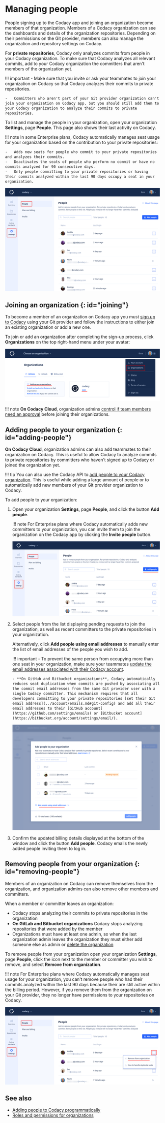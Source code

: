 # Managing people

People signing up to the Codacy app and joining an organization become members of that organization. Members of a Codacy organization can see the dashboards and details of the organization repositories. Depending on their permissions on the Git provider, members can also manage the organization and repository settings on Codacy.

For **private repositories**, Codacy only analyzes commits from people in your Codacy organization. To make sure that Codacy analyzes all relevant commits, add to your Codacy organization the committers that aren't members of the organization yet.

!!! important
    -   Make sure that you invite or ask your teammates to join your organization on Codacy so that Codacy analyzes their commits to private repositories.

    -   Committers who aren't part of your Git provider organization can't join your organization on Codacy app, but you should still add them to your Codacy organization to analyze their commits to private repositories.

To list and manage the people in your organization, open your organization **Settings**, page **People**. This page also shows their last activity on Codacy.

!!! note
    In some Enterprise plans, Codacy automatically manages seat usage for your organization based on the contribution to your private repositories:

    -   Adds new seats for people who commit to your private repositories and analyzes their commits.
    -   Deactivates the seats of people who perform no commit or have no commits analyzed for 90 consecutive days.
    -   Only people committing to your private repositories or having their commits analyzed within the last 90 days occupy a seat in your organization.

![People in an organization](images/organization-people.png)

## Joining an organization {: id="joining"}

To become a member of an organization on Codacy app you must [sign up to Codacy](../getting-started/codacy-quickstart.md) using your Git provider and follow the instructions to either join an existing organization or add a new one.

To join or add an organization after completing the sign-up process, click **Organizations** on the top right-hand menu under your avatar:

![Joining an organization](images/organization-join.png)

!!! note
    **On Codacy Cloud**, organization admins [control if team members need an approval](changing-your-plan-and-billing.md#allowing-new-people-to-join-your-organization) before joining their organizations.

## Adding people to your organization {: id="adding-people"}

**On Codacy Cloud**, organization admins can also add teammates to their organization on Codacy. This is useful to allow Codacy to analyze commits to private repositories by committers who haven't signed up to Codacy or joined the organization yet.

!!! tip
    You can also use the Codacy API to [add people to your Codacy organization](../codacy-api/examples/adding-people-to-codacy-programmatically.md). This is useful while adding a large amount of people or to automatically add new members of your Git provider organization to Codacy.

To add people to your organization:

1.  Open your organization **Settings**, page **People**, and click the button **Add people**.

    !!! note
        For Enterprise plans where Codacy automatically adds new committers to your organization, you can invite them to join the organization on the Codacy app by clicking the **Invite people** button.

    ![Adding people to your organization](images/organization-people-add-button.png)

1.  Select people from the list displaying pending requests to join the organization, as well as recent committers to the private repositories in your organization.

    Alternatively, click **Add people using email addresses** to manually enter the list of email addresses of the people you wish to add.

    !!! important
        - To prevent the same person from occupying more than one seat in your organization, make sure your teammates [update the email addresses associated with their Codacy account](../account/emails.md#updating).

        - **On GitHub and Bitbucket organizations**, Codacy automatically reduces seat duplication when commits are pushed by associating all the commit email addresses from the same Git provider user with a single Codacy committer. This mechanism requires that all developers committing to your private repositories [set their Git email address](../account/emails.md#git-config) and add all their email addresses to their [GitHub account](https://github.com/settings/emails) or [Bitbucket account](https://bitbucket.org/account/settings/email/).

    ![Adding people to your organization](images/organization-people-add-modal.png)

1.  Confirm the updated billing details displayed at the bottom of the window and click the button **Add people**. Codacy emails the newly added people inviting them to log in.

## Removing people from your organization {: id="removing-people"}

Members of an organization on Codacy can remove themselves from the organization, and organization admins can also remove other members and committers.

When a member or committer leaves an organization:

-   Codacy stops analyzing their commits to private repositories in the organization
-   **On GitLab and Bitbucket organizations** Codacy stops analyzing repositories that were added by the member
-   Organizations must have at least one admin, so when the last organization admin leaves the organization they must either add someone else as admin or [delete the organization](../organizations/what-are-organizations.md#deleting-an-organization)

To remove people from your organization open your organization **Settings**, page **People**, click the icon next to the member or committer you wish to remove, and select **Remove from organization**.

!!! note
    For Enterprise plans where Codacy automatically manages seat usage for your organization, you can't remove people who had their commits analyzed within the last 90 days because their are still active within the billing period. However, if you remove them from the organization on your Git provider, they no longer have permissions to your repositories on Codacy.

![Removing people from your organization](images/organization-people-remove.png)

## See also

-   [Adding people to Codacy programmatically](../codacy-api/examples/adding-people-to-codacy-programmatically.md)
-   [Roles and permissions for organizations](roles-and-permissions-for-organizations.md)
